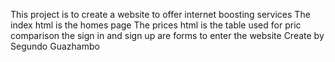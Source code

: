 This project is to create a website to offer internet boosting services
The index html is the homes page 
The prices html is the table used for pric comparison
the sign in and sign up are forms to enter the website
Create by Segundo Guazhambo
